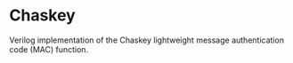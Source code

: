 # Chaskey
Verilog implementation of the Chaskey lightweight message authentication code (MAC) function.
